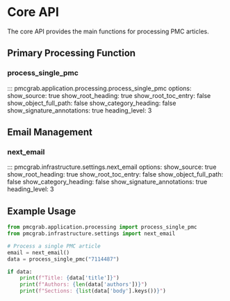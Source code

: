 # Core API

The core API provides the main functions for processing PMC articles.

## Primary Processing Function

### process_single_pmc

::: pmcgrab.application.processing.process_single_pmc
options:
show_source: true
show_root_heading: true
show_root_toc_entry: false
show_object_full_path: false
show_category_heading: false
show_signature_annotations: true
heading_level: 3

## Email Management

### next_email

::: pmcgrab.infrastructure.settings.next_email
options:
show_source: true
show_root_heading: true
show_root_toc_entry: false
show_object_full_path: false
show_category_heading: false
show_signature_annotations: true
heading_level: 3

## Example Usage

```python
from pmcgrab.application.processing import process_single_pmc
from pmcgrab.infrastructure.settings import next_email

# Process a single PMC article
email = next_email()
data = process_single_pmc("7114487")

if data:
    print(f"Title: {data['title']}")
    print(f"Authors: {len(data['authors'])}")
    print(f"Sections: {list(data['body'].keys())}")
```
